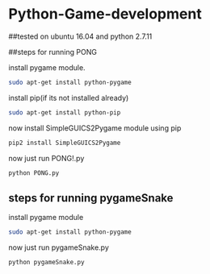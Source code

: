 # Python-Game-development

##tested on ubuntu 16.04 and python 2.7.11

##steps for running PONG

install pygame module.
```bash
sudo apt-get install python-pygame
```
install pip(if its not installed already)
```bash
sudo apt-get install python-pip
```
now install SimpleGUICS2Pygame module using pip
```bash
pip2 install SimpleGUICS2Pygame
```
now just run PONG!.py
```bash
python PONG.py
```

## steps for running pygameSnake
install pygame module
```bash
sudo apt-get install python-pygame
```
now just run pygameSnake.py
```bash
python pygameSnake.py
```
